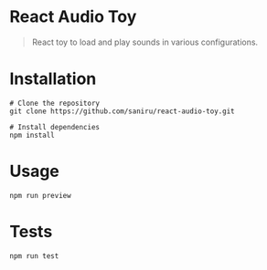# React Audio Toy

> React toy to load and play sounds in various configurations.
# Installation

```
# Clone the repository
git clone https://github.com/saniru/react-audio-toy.git

# Install dependencies
npm install
```
# Usage

```
npm run preview
```
# Tests

```
npm run test
```
